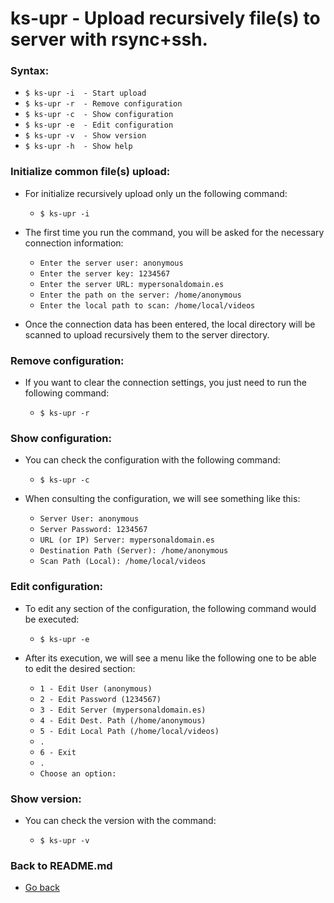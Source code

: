 ks-upr - Upload recursively file(s) to server with rsync+ssh.
=============================================================

### Syntax:

  * `$ ks-upr -i  - Start upload`
  * `$ ks-upr -r  - Remove configuration`
  * `$ ks-upr -c  - Show configuration`
  * `$ ks-upr -e  - Edit configuration`
  * `$ ks-upr -v  - Show version`
  * `$ ks-upr -h  - Show help`

### Initialize common file(s) upload:

  * For initialize recursively upload only un the following command:
  
    * `$ ks-upr -i`
    
  * The first time you run the command, you will be asked for the necessary connection information:

    * `Enter the server user: anonymous`
    * `Enter the server key: 1234567`
    * `Enter the server URL: mypersonaldomain.es`
    * `Enter the path on the server: /home/anonymous`
    * `Enter the local path to scan: /home/local/videos`

  * Once the connection data has been entered, the local directory will be scanned to upload recursively them to the server directory.
    
### Remove configuration:

  * If you want to clear the connection settings, you just need to run the following command:
  
    * `$ ks-upr -r`
    
### Show configuration:

  * You can check the configuration with the following command:
  
    * `$ ks-upr -c`
    
  * When consulting the configuration, we will see something like this:

    * `Server User: anonymous`
    * `Server Password: 1234567`
    * `URL (or IP) Server: mypersonaldomain.es`
    * `Destination Path (Server): /home/anonymous`
    * `Scan Path (Local): /home/local/videos`
    
### Edit configuration:

  * To edit any section of the configuration, the following command would be executed:

    * `$ ks-upr -e`
    
  * After its execution, we will see a menu like the following one to be able to edit the desired section:

    * `1 - Edit User (anonymous)`
    * `2 - Edit Password (1234567)`
    * `3 - Edit Server (mypersonaldomain.es)`
    * `4 - Edit Dest. Path (/home/anonymous)`
    * `5 - Edit Local Path (/home/local/videos)`
    * `.`
    * `6 - Exit`
    * `.`
    * `Choose an option:`
    
### Show version:

  * You can check the version with the command:
   
    * `$ ks-upr -v`
    
### Back to README.md
    
* [Go back](https://github.com/q3aql/ks-tools/blob/main/README.md)
  
